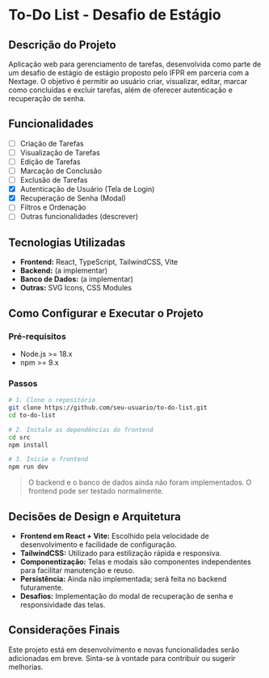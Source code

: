# To-Do List - Desafio de Estágio

## Descrição do Projeto

Aplicação web para gerenciamento de tarefas, desenvolvida como parte de um desafio de estágio de estágio proposto pelo IFPR em parceria com a Nextage. O objetivo é permitir ao usuário criar, visualizar, editar, marcar como concluídas e excluir tarefas, além de oferecer autenticação e recuperação de senha.

## Funcionalidades

- [ ] Criação de Tarefas
- [ ] Visualização de Tarefas
- [ ] Edição de Tarefas
- [ ] Marcação de Conclusão
- [ ] Exclusão de Tarefas
- [x] Autenticação de Usuário (Tela de Login)
- [x] Recuperação de Senha (Modal)
- [ ] Filtros e Ordenação
- [ ] Outras funcionalidades (descrever)

## Tecnologias Utilizadas

- **Frontend:** React, TypeScript, TailwindCSS, Vite
- **Backend:** (a implementar)
- **Banco de Dados:** (a implementar)
- **Outras:** SVG Icons, CSS Modules

## Como Configurar e Executar o Projeto

### Pré-requisitos

- Node.js >= 18.x
- npm >= 9.x

### Passos

```bash
# 1. Clone o repositório
git clone https://github.com/seu-usuario/to-do-list.git
cd to-do-list

# 2. Instale as dependências do frontend
cd src
npm install

# 3. Inicie o frontend
npm run dev
```

> O backend e o banco de dados ainda não foram implementados. O frontend pode ser testado normalmente.

## Decisões de Design e Arquitetura

- **Frontend em React + Vite:** Escolhido pela velocidade de desenvolvimento e facilidade de configuração.
- **TailwindCSS:** Utilizado para estilização rápida e responsiva.
- **Componentização:** Telas e modais são componentes independentes para facilitar manutenção e reuso.
- **Persistência:** Ainda não implementada; será feita no backend futuramente.
- **Desafios:** Implementação do modal de recuperação de senha e responsividade das telas.

## Considerações Finais

Este projeto está em desenvolvimento e novas funcionalidades serão adicionadas em breve. Sinta-se à vontade para contribuir ou sugerir melhorias.
